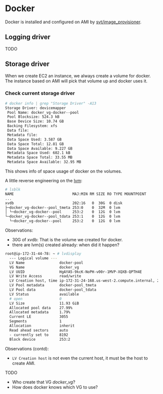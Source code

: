 # Docker

Docker is installed and configured on AMI by [svt/image_provisioner](https://github.com/openshift/svt/tree/master/image_provisioner).

## Logging driver
TODO

## Storage driver
When we create EC2 an instance, we always create a volume for docker.
The instance based on AMI will pick that volume up and docker uses it.

### Check current storage driver

```sh
# docker info | grep "Storage Driver" -A13
Storage Driver: devicemapper
 Pool Name: docker_vg-docker--pool
 Pool Blocksize: 524.3 kB
 Base Device Size: 10.74 GB
 Backing Filesystem: xfs
 Data file: 
 Metadata file: 
 Data Space Used: 3.587 GB
 Data Space Total: 12.81 GB
 Data Space Available: 9.227 GB
 Metadata Space Used: 602.1 kB
 Metadata Space Total: 33.55 MB
 Metadata Space Available: 32.95 MB

```

This shows info of space usage of docker on the volumes.

A little reverse engineering on the [lvm](http://www.thegeekstuff.com/2010/08/how-to-create-lvm/):

```sh
# lsblk 
NAME                           MAJ:MIN RM SIZE RO TYPE MOUNTPOINT
...
xvdb                           202:16   0  30G  0 disk 
├─docker_vg-docker--pool_tmeta 253:0    0  32M  0 lvm  
│ └─docker_vg-docker--pool     253:2    0  12G  0 lvm  
└─docker_vg-docker--pool_tdata 253:1    0  12G  0 lvm  
  └─docker_vg-docker--pool     253:2    0  12G  0 lvm  

```

Observations:

* 30G of xvdb: That is the volume we created for docker.
* there are lvm(s) created already: when did it happen?

```sh
root@ip-172-31-44-78: ~ # lvdisplay 
  --- Logical volume ---
  LV Name                docker-pool
  VG Name                docker_vg
  LV UUID                HgAYA5-9kcK-NoPH-v00r-1MVP-XQXB-QPTH4E
  LV Write Access        read/write
  LV Creation host, time ip-172-31-24-168.us-west-2.compute.internal, 2017-08-02 15:58:49 -0400
  LV Pool metadata       docker-pool_tmeta
  LV Pool data           docker-pool_tdata
  LV Status              available
  # open                 0
  LV Size                11.93 GiB
  Allocated pool data    27.99%
  Allocated metadata     1.79%
  Current LE             3055
  Segments               1
  Allocation             inherit
  Read ahead sectors     auto
  - currently set to     8192
  Block device           253:2

```

Observations (contd):

* <code>LV Creation host</code> is not even the current host, it must be the host to create AMI.

TODO
* Who create that VG _docker_vg_?
* How does docker knows which VG to use?

